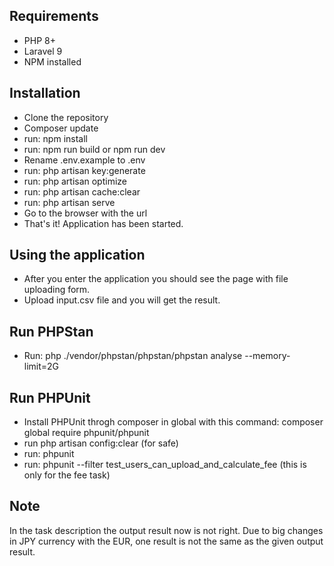

## Requirements

- PHP 8+
- Laravel 9
- NPM installed


## Installation
- Clone the repository
- Composer update
- run: npm install
- run: npm run build or npm run dev
- Rename .env.example to .env
- run: php artisan key:generate
- run: php artisan optimize
- run: php artisan cache:clear
- run: php artisan serve
- Go to the browser with the url
- That's it! Application has been started.

## Using the application
- After you enter the application you should see the page with file uploading form.
- Upload input.csv file and you will get the result.

## Run PHPStan
- Run: php ./vendor/phpstan/phpstan/phpstan analyse --memory-limit=2G

## Run PHPUnit
- Install PHPUnit throgh composer in global with this command: composer global require phpunit/phpunit
- run php artisan config:clear (for safe)
- run: phpunit
- run: phpunit --filter test_users_can_upload_and_calculate_fee (this is only for the fee task)

## Note
In the task description the output result now is not right. Due to big changes in JPY currency with the EUR, one result is not the same as the given output result.
